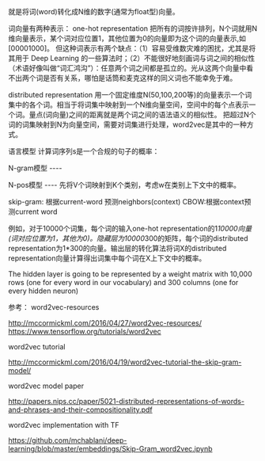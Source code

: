 就是将词(word)转化成N维的数字(通常为float型)向量。

词向量有两种表示：
one-hot representation
把所有的词按许排列，N个词就用N维向量表示，某个词对应位置1，其他位置为0的向量即为这个词的向量表示,如[00001000]。
但这种词表示有两个缺点：（1）容易受维数灾难的困扰，尤其是将其用于 Deep Learning 的一些算法时；（2）不能很好地刻画词与词之间的相似性（术语好像叫做“词汇鸿沟”）：任意两个词之间都是孤立的。光从这两个向量中看不出两个词是否有关系，哪怕是话筒和麦克这样的同义词也不能幸免于难。

distributed representation
用一个固定维度N(50,100,200等)的向量表示一个词集中的各个词。相当于将词集中映射到一个N维向量空间，空间中的每个点表示一个词。量点(词向量)之间的距离就是两个词之间的语法语义的相似性。
把超过N个词的词集映射到N为向量空间，需要对词集进行处理，word2vec是其中的一种方式。

语言模型
计算词序列s是一个合规的句子的概率：

N-gram模型  ----

N-pos模型  ---- 先将V个词映射到K个类别，考虑w在类别上下文中的概率。


skip-gram: 根据current-word 预测neighbors(context)
CBOW:根据context预测current word

例如，对于10000个词集，每个词的输入one-hot representation的1*10000向量(词对应位置为1，其他为0)。隐藏层为10000*300的矩阵，每个词的distributed representation为1*300的向量。输出层的转化算法将词X的distributed representation向量计算得出词集中每个词在X上下文中的概率。

The hidden layer is going to be represented by a weight matrix with 10,000 rows (one for every word in our vocabulary) and 300 columns (one for every hidden neuron)



参考：
word2vec-resources

http://mccormickml.com/2016/04/27/word2vec-resources/
https://www.tensorflow.org/tutorials/word2vec

word2vec tutorial

http://mccormickml.com/2016/04/19/word2vec-tutorial-the-skip-gram-model/

word2vec model  paper

http://papers.nips.cc/paper/5021-distributed-representations-of-words-and-phrases-and-their-compositionality.pdf

word2vec implementation with TF

https://github.com/mchablani/deep-learning/blob/master/embeddings/Skip-Gram_word2vec.ipynb
